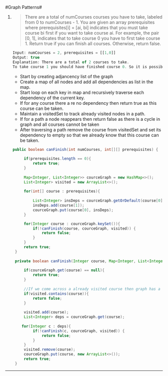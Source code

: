 #Graph Patterns#
1) > There are a total of numCourses courses you have to take, labeled from 0 to numCourses - 1. You are given an array prerequisites where prerequisites[i] = [ai, bi] indicates that you must take course bi first if you want to take course ai.
For example, the pair [0, 1], indicates that to take course 0 you have to first take course 1.
Return true if you can finish all courses. Otherwise, return false.

   ````js
   Input: numCourses = 2, prerequisites = [[1,0]]
   Output: true
   Explanation: There are a total of 2 courses to take. 
   To take course 1 you should have finished course 0. So it is possible.
   ````
   - Start by creating adjancency list of the graph
   - Create a map of all nodes and add all dependencies as list in the map.
   - Start loop on each key in map and recursively traverse each dependency of the current key.
   - If for any course there a re no dependency then return true as this course can be taken.
   - Maintain a visitedSet to track already visited nodes in a path.
   - If for a path a node reappears then return false as there is a cycle in graph and all courses cannot be taken
   - After traversing a path remove the course from visitedSet and set its dependency to empty so that we already know that this course can be taken.

   ````java
   public boolean canFinish(int numCourses, int[][] prerequisites) {
        
        if(prerequisites.length == 0){
            return true;
        }
        
        Map<Integer, List<Integer>> courceGraph = new HashMap<>();
        List<Integer> visited = new ArrayList<>();
        
        for(int[] course : prerequisites){
            
            List<Integer> insDeps = courceGraph.getOrDefault(course[0], new ArrayList<>());
            insDeps.add(course[1]);
            courceGraph.put(course[0], insDeps);
        }

        for(Integer course : courceGraph.keySet()){
            if(!canFinish(course, courceGraph, visited)) {
                return false;
            }
        }
        return true;
    }
    
    private boolean canFinish(Integer course, Map<Integer, List<Integer>> courceGraph, List<Integer> visited){
        
        if(courceGraph.get(course) == null){
            return true;
        }
        
        //If we come across a already visited course then graph has a cycle and should resturn false
        if(visited.contains(course)){
            return false;
        }
        
        visited.add(course);
        List<Integer> deps = courceGraph.get(course);
        
       for(Integer c : deps){
        	if(!canFinish(c, courceGraph, visited)) {
                return false;
            }
        }
        visited.remove(course);
        courceGraph.put(course, new ArrayList<>());
        return true;
    }
   ````
------------
